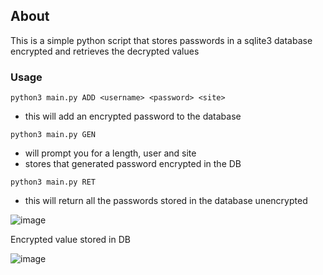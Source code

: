 ## About
This is a simple python script that stores passwords in a sqlite3 database encrypted and retrieves the decrypted values


### Usage

`python3 main.py ADD <username> <password> <site>`
- this will add an encrypted password to the database

`python3 main.py GEN`
- will prompt you for a length, user and site
- stores that generated password encrypted in the DB 

`python3 main.py RET`
- this will return all the passwords stored in the database unencrypted

![image](https://github.com/user-attachments/assets/dec66c14-fae7-46e8-8aad-3da64e91a73f)

Encrypted value stored in DB

![image](https://github.com/user-attachments/assets/3155f668-e850-479a-9bcd-6750194b9b15)
